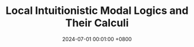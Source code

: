 ---
title:          "Local Intuitionistic Modal Logics and Their Calculi"
date:           2024-07-01 00:01:00 +0800
selected:       true
pub:            "International Joint Conference on Automated Reasoning (IJCAR 2024)"
# pub_pre:        "Submitted to "
# pub_post:       'Under review.'
pub_last:       ' <span class="badge badge-pill badge-publication badge-success">conference paper</span>'
# pub_date:       "2024"

#abstract: >-
  # abstract
# cover:          /assets/images/covers/cover3.jpg
authors:
  - Philippe Balbiani
  - Han Gao
  - Çiğdem Gencer
  - Nicola Olivetti

links:
  Conference page: https://merz.gitlabpages.inria.fr/2024-ijcar/
  Proceedings: https://link.springer.com/book/10.1007/978-3-031-63501-4
  Paper: https://link.springer.com/chapter/10.1007/978-3-031-63501-4_5
---